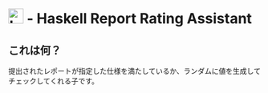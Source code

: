 <img src="https://raw.github.com/wiki/konn/leport/imgs/logo.png" alt="Leport" height="30em"> - Haskell Report Rating Assistant
========================================================================

これは何？
----------
提出されたレポートが指定した仕様を満たしているか、ランダムに値を生成してチェックしてくれる子です。




